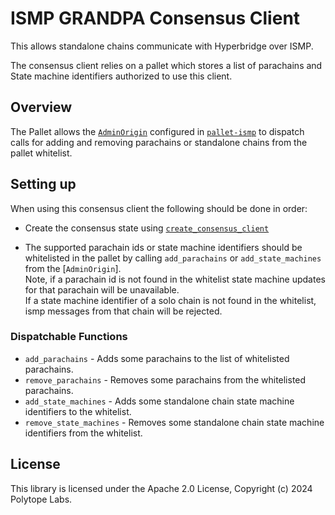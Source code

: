 # ISMP GRANDPA Consensus Client

This allows standalone chains communicate with Hyperbridge over ISMP.

The consensus client relies on a pallet which stores a list of parachains and State machine identifiers authorized to use this client.

## Overview

The Pallet allows the [`AdminOrigin`](https://docs.rs/pallet-ismp/latest/pallet_ismp/pallet/trait.Config.html#associatedtype.AdminOrigin) configured in [`pallet-ismp`](https://docs.rs/pallet-ismp/latest/pallet_ismp) to dispatch calls for adding and removing parachains or standalone chains from the pallet whitelist.

## Setting up

When using this consensus client the following should be done in order:
-   Create the consensus state using [`create_consensus_client`](https://docs.rs/pallet-ismp/latest/pallet_ismp/pallet/dispatchables/fn.create_consensus_client.html)

-   The supported parachain ids or state machine identifiers should be whitelisted in the pallet by calling `add_parachains` or `add_state_machines` from the [`AdminOrigin`].</br>
    Note, if a parachain id is not found in the whitelist state machine updates for that parachain will be unavailable.</br>
    If a state machine identifier of a solo chain is not found in the whitelist, ismp messages from that chain will be rejected.

### Dispatchable Functions

- `add_parachains` - Adds some parachains to the list of whitelisted parachains.
- `remove_parachains` - Removes some parachains from the whitelisted parachains.
- `add_state_machines` - Adds some standalone chain state machine identifiers to the whitelist.
- `remove_state_machines` - Removes some standalone chain state machine identifiers from the whitelist.

## License

This library is licensed under the Apache 2.0 License, Copyright (c) 2024 Polytope Labs.
